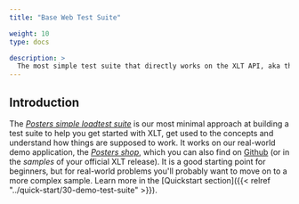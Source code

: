 ```yaml
---
title: "Base Web Test Suite"

weight: 10
type: docs

description: >
  The most simple test suite that directly works on the XLT API, aka the Basic Demo Test Suite.
---
```


## Introduction

The _<a href="https://github.com/Xceptance/posters-simple-loadtest-suite" target="_blank">Posters simple loadtest suite</a>_ is our most minimal approach at building a test suite to help you get started with XLT, get used to the concepts and understand how things are supposed to work. It works on our real-world demo application, the _<a href="../../quick-start/20-demo-application/" target="_blank">Posters shop</a>_, which you can also find on <a href="https://github.com/Xceptance/posters-demo-store" target="_blank">Github</a> (or in the _samples_ of your official XLT release). It is a good starting point for beginners, but for real-world problems you'll probably want to move on to a more complex sample. Learn more in the [Quickstart section]({{< relref "../quick-start/30-demo-test-suite" >}}).

